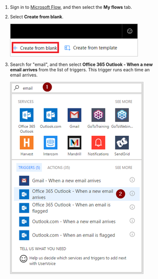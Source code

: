 1. Sign in to [Microsoft Flow](https://flow.microsoft.com), and then select the **My flows** tab.
2. Select **Create from blank**.
   
    ![blank flow](media/email-triggers/email-triggers-create-blank.png)
3. Search for "email", and then select **Office 365 Outlook - When a new email arrives** from the list of triggers. This trigger runs each time an email arrives.
   
    ![search for email](media/email-triggers/email-triggers-1.png)

